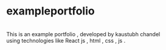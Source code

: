 # exampleportfolio
<br>
This is an example portfolio , developed by kaustubh chandel
<br>
using technologies like React js , html , css , js .
